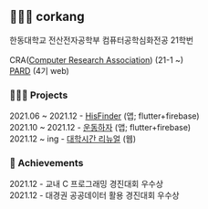 ## 👨🏻‍💻 corkang
한동대학교 전산전자공학부 컴퓨터공학심화전공 21학번\
\
CRA([Computer Research Association](https://github.com/cra16)) (21-1 ~)\
[PARD](https://github.com/Club-PARD) (4기 web)

### 🏃🏻‍♂️ Projects 
2021.06 ~ 2021.12 - [HisFinder](https://github.com/juyoungIt/HisFinder) (앱; flutter+firebase)\
2021.10 ~ 2021.12 - [운동하자](https://github.com/ParkSangbeomm/LetsExercise) (앱; flutter+firebase)\
2021.12 ~ ing - [대학시간 리뉴얼](https://github.com/seokmin01/college-timetable-renewal/issues) (웹)

### 🏅 Achievements 
2021.12 - 교내 C 프로그래밍 경진대회 우수상\
2021.12 - 대경권 공공데이터 활용 경진대회 우수상
